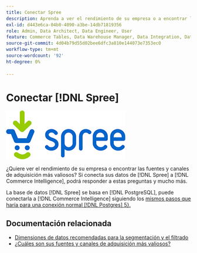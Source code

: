 ```yaml
---
title: Conectar Spree
description: Aprenda a ver el rendimiento de su empresa o a encontrar las fuentes y los canales de adquisición más valiosos.
exl-id: d443e6ca-04b0-4090-a3be-14db71819356
role: Admin, Data Architect, Data Engineer, User
feature: Commerce Tables, Data Warehouse Manager, Data Integration, Data Import/Export
source-git-commit: 4d04b79d55d02bee6dfc3a810e144073e7353ec0
workflow-type: tm+mt
source-wordcount: '92'
ht-degree: 0%

---
```


# Conectar [!DNL Spree]

![Logotipo de Spree Commerce](../../../assets/spree-commerce-logo.png)

¿Quiere ver el rendimiento de su empresa o encontrar las fuentes y canales de adquisición más valiosos? Si conecta sus datos de [!DNL Spree] a [!DNL Commerce Intelligence], podrá responder a estas preguntas y mucho más.

La base de datos [!DNL Spree] se basa en [!DNL PostgreSQL], puede conectarla a [!DNL Commerce Intelligence] siguiendo los [mismos pasos que haría para una conexión normal [!DNL Postgres] 5}.](../integrations/postgresql.md)

## Documentación relacionada

* [Dimensiones de datos recomendadas para la segmentación y el filtrado](../../../best-practices/segment-filter.md)
* [¿Cuáles son sus fuentes y canales de adquisición más valiosos?](../../analysis/most-value-source-channel.md)
